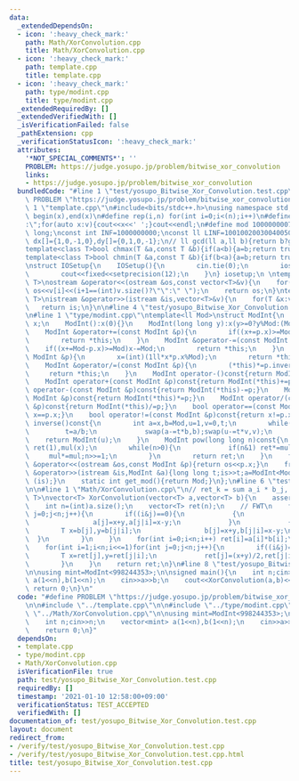 ```yaml
---
data:
  _extendedDependsOn:
  - icon: ':heavy_check_mark:'
    path: Math/XorConvolution.cpp
    title: Math/XorConvolution.cpp
  - icon: ':heavy_check_mark:'
    path: template.cpp
    title: template.cpp
  - icon: ':heavy_check_mark:'
    path: type/modint.cpp
    title: type/modint.cpp
  _extendedRequiredBy: []
  _extendedVerifiedWith: []
  _isVerificationFailed: false
  _pathExtension: cpp
  _verificationStatusIcon: ':heavy_check_mark:'
  attributes:
    '*NOT_SPECIAL_COMMENTS*': ''
    PROBLEM: https://judge.yosupo.jp/problem/bitwise_xor_convolution
    links:
    - https://judge.yosupo.jp/problem/bitwise_xor_convolution
  bundledCode: "#line 1 \"test/yosupo_Bitwise_Xor_Convolution.test.cpp\"\n#define\
    \ PROBLEM \"https://judge.yosupo.jp/problem/bitwise_xor_convolution\"\n\n#line\
    \ 1 \"template.cpp\"\n#include<bits/stdc++.h>\nusing namespace std;\n#define ALL(x)\
    \ begin(x),end(x)\n#define rep(i,n) for(int i=0;i<(n);i++)\n#define debug(v) cout<<#v<<\"\
    :\";for(auto x:v){cout<<x<<' ';}cout<<endl;\n#define mod 1000000007\nusing ll=long\
    \ long;\nconst int INF=1000000000;\nconst ll LINF=1001002003004005006ll;\nint\
    \ dx[]={1,0,-1,0},dy[]={0,1,0,-1};\n// ll gcd(ll a,ll b){return b?gcd(b,a%b):a;}\n\
    template<class T>bool chmax(T &a,const T &b){if(a<b){a=b;return true;}return false;}\n\
    template<class T>bool chmin(T &a,const T &b){if(b<a){a=b;return true;}return false;}\n\
    \nstruct IOSetup{\n    IOSetup(){\n        cin.tie(0);\n        ios::sync_with_stdio(0);\n\
    \        cout<<fixed<<setprecision(12);\n    }\n} iosetup;\n \ntemplate<typename\
    \ T>\nostream &operator<<(ostream &os,const vector<T>&v){\n    for(int i=0;i<(int)v.size();i++)\
    \ os<<v[i]<<(i+1==(int)v.size()?\"\":\" \");\n    return os;\n}\ntemplate<typename\
    \ T>\nistream &operator>>(istream &is,vector<T>&v){\n    for(T &x:v)is>>x;\n \
    \   return is;\n}\n\n#line 4 \"test/yosupo_Bitwise_Xor_Convolution.test.cpp\"\n\
    \n#line 1 \"type/modint.cpp\"\ntemplate<ll Mod>\nstruct ModInt{\n    long long\
    \ x;\n    ModInt():x(0){}\n    ModInt(long long y):x(y>=0?y%Mod:(Mod-(-y)%Mod)%Mod){}\n\
    \    ModInt &operator+=(const ModInt &p){\n        if((x+=p.x)>=Mod) x-=Mod;\n\
    \        return *this;\n    }\n    ModInt &operator-=(const ModInt &p){\n    \
    \    if((x+=Mod-p.x)>=Mod)x-=Mod;\n        return *this;\n    }\n    ModInt &operator*=(const\
    \ ModInt &p){\n        x=(int)(1ll*x*p.x%Mod);\n        return *this;\n    }\n\
    \    ModInt &operator/=(const ModInt &p){\n        (*this)*=p.inverse();\n   \
    \     return *this;\n    }\n    ModInt operator-()const{return ModInt(-x);}\n\
    \    ModInt operator+(const ModInt &p)const{return ModInt(*this)+=p;}\n    ModInt\
    \ operator-(const ModInt &p)const{return ModInt(*this)-=p;}\n    ModInt operator*(const\
    \ ModInt &p)const{return ModInt(*this)*=p;}\n    ModInt operator/(const ModInt\
    \ &p)const{return ModInt(*this)/=p;}\n    bool operator==(const ModInt &p)const{return\
    \ x==p.x;}\n    bool operator!=(const ModInt &p)const{return x!=p.x;}\n    ModInt\
    \ inverse()const{\n        int a=x,b=Mod,u=1,v=0,t;\n        while(b>0){\n   \
    \         t=a/b;\n            swap(a-=t*b,b);swap(u-=t*v,v);\n        }\n    \
    \    return ModInt(u);\n    }\n    ModInt pow(long long n)const{\n        ModInt\
    \ ret(1),mul(x);\n        while(n>0){\n            if(n&1) ret*=mul;\n       \
    \     mul*=mul;n>>=1;\n        }\n        return ret;\n    }\n    friend ostream\
    \ &operator<<(ostream &os,const ModInt &p){return os<<p.x;}\n    friend istream\
    \ &operator>>(istream &is,ModInt &a){long long t;is>>t;a=ModInt<Mod>(t);return\
    \ (is);}\n    static int get_mod(){return Mod;}\n};\n#line 6 \"test/yosupo_Bitwise_Xor_Convolution.test.cpp\"\
    \n\n#line 1 \"Math/XorConvolution.cpp\"\n// ret_k = sum a_i * b_j, i^j=k\ntemplate<typename\
    \ T>\nvector<T> XorConvolution(vector<T> a,vector<T> b){\n    assert(a.size()==b.size());\n\
    \    int n=(int)a.size();\n    vector<T> ret(n);\n    // FWT\n    for(int i=1;i<n;i<<=1)for(int\
    \ j=0;j<n;j++){\n        if((i&j)==0){\n            {\n                T x=a[j],y=a[j|i];\n\
    \                a[j]=x+y,a[j|i]=x-y;\n            }\n            {\n        \
    \        T x=b[j],y=b[j|i];\n                b[j]=x+y,b[j|i]=x-y;\n          \
    \  }\n        }\n    }\n    for(int i=0;i<n;i++) ret[i]=a[i]*b[i];\n    // IFWT\n\
    \    for(int i=1;i<n;i<<=1)for(int j=0;j<n;j++){\n        if((i&j)==0){\n    \
    \        T x=ret[j],y=ret[j|i];\n            ret[j]=(x+y)/2,ret[j|i]=(x-y)/2;\n\
    \        }\n    }\n    return ret;\n}\n#line 8 \"test/yosupo_Bitwise_Xor_Convolution.test.cpp\"\
    \n\nusing mint=ModInt<998244353>;\n\nsigned main(){\n    int n;cin>>n;\n    vector<mint>\
    \ a(1<<n),b(1<<n);\n    cin>>a>>b;\n    cout<<XorConvolution(a,b)<<endl;\n   \
    \ return 0;\n}\n"
  code: "#define PROBLEM \"https://judge.yosupo.jp/problem/bitwise_xor_convolution\"\
    \n\n#include \"../template.cpp\"\n\n#include \"../type/modint.cpp\"\n\n#include\
    \ \"../Math/XorConvolution.cpp\"\n\nusing mint=ModInt<998244353>;\n\nsigned main(){\n\
    \    int n;cin>>n;\n    vector<mint> a(1<<n),b(1<<n);\n    cin>>a>>b;\n    cout<<XorConvolution(a,b)<<endl;\n\
    \    return 0;\n}"
  dependsOn:
  - template.cpp
  - type/modint.cpp
  - Math/XorConvolution.cpp
  isVerificationFile: true
  path: test/yosupo_Bitwise_Xor_Convolution.test.cpp
  requiredBy: []
  timestamp: '2021-01-10 12:58:00+09:00'
  verificationStatus: TEST_ACCEPTED
  verifiedWith: []
documentation_of: test/yosupo_Bitwise_Xor_Convolution.test.cpp
layout: document
redirect_from:
- /verify/test/yosupo_Bitwise_Xor_Convolution.test.cpp
- /verify/test/yosupo_Bitwise_Xor_Convolution.test.cpp.html
title: test/yosupo_Bitwise_Xor_Convolution.test.cpp
---
```

